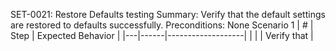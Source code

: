 SET-0021: Restore Defaults testing
Summary: Verify that the default settings are restored to defaults successfully.
Preconditions: None
Scenario 1
 | \# | Step | Expected Behavior | 
 |---|------|-------------------| 
 |   |      | Verify that       | 
